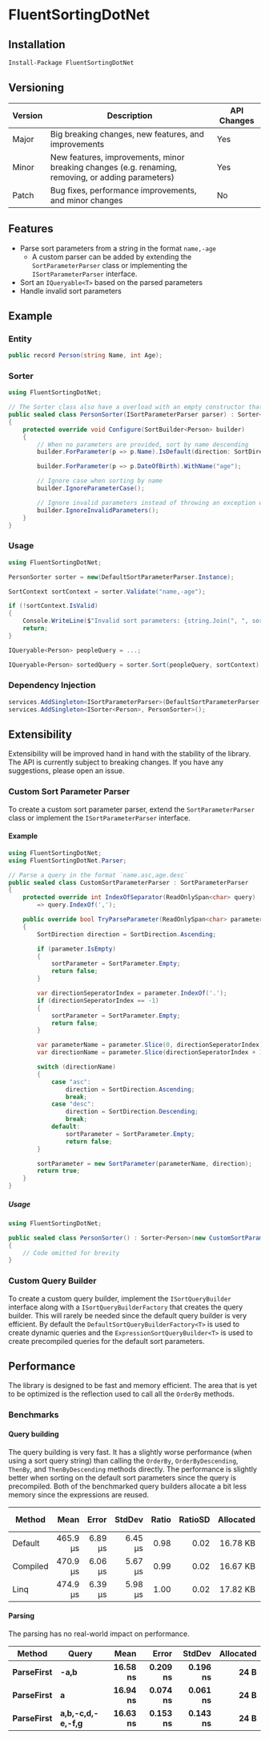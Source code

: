 # FluentSortingDotNet

## Installation

```bash
Install-Package FluentSortingDotNet
```

## Versioning

| Version | Description                                                                                        | API Changes |
|---------|----------------------------------------------------------------------------------------------------|-------------|
| Major   | Big breaking changes, new features, and improvements                                               | Yes         |
| Minor   | New features, improvements, minor breaking changes (e.g. renaming, removing, or adding parameters) | Yes         |
| Patch   | Bug fixes, performance improvements, and minor changes                                             | No          |

## Features

- Parse sort parameters from a string in the format `name,-age`
    - A custom parser can be added by extending the `SortParameterParser` class or implementing the `ISortParameterParser` interface.
- Sort an `IQueryable<T>` based on the parsed parameters
- Handle invalid sort parameters

## Example

### Entity

```csharp
public record Person(string Name, int Age);
```

### Sorter

```csharp
using FluentSortingDotNet;

// The Sorter class also have a overload with an empty constructor that uses the DefaultSortParameterParser
public sealed class PersonSorter(ISortParameterParser parser) : Sorter<Person>(parser)
{
    protected override void Configure(SortBuilder<Person> builder)
    {
        // When no parameters are provided, sort by name descending
        builder.ForParameter(p => p.Name).IsDefault(direction: SortDirection.Descending);

        builder.ForParameter(p => p.DateOfBirth).WithName("age");

        // Ignore case when sorting by name
        builder.IgnoreParameterCase();

        // Ignore invalid parameters instead of throwing an exception when not validated with PersonSorter.Validate(string)
        builder.IgnoreInvalidParameters();
    }
}
```

### Usage

```csharp
using FluentSortingDotNet;

PersonSorter sorter = new(DefaultSortParameterParser.Instance);

SortContext sortContext = sorter.Validate("name,-age");

if (!sortContext.IsValid) 
{
    Console.WriteLine($"Invalid sort parameters: {string.Join(", ", sortContext.InvalidParameters)}");
    return;
}

IQueryable<Person> peopleQuery = ...;

IQueryable<Person> sortedQuery = sorter.Sort(peopleQuery, sortContext);
```

### Dependency Injection

```csharp
services.AddSingleton<ISortParameterParser>(DefaultSortParameterParser.Instance);
services.AddSingleton<ISorter<Person>, PersonSorter>();
```

## Extensibility

Extensibility will be improved hand in hand with the stability of the library. The API is currently subject to breaking changes. If you have any suggestions, please open an issue.

### Custom Sort Parameter Parser

To create a custom sort parameter parser, extend the `SortParameterParser` class or implement the `ISortParameterParser` interface.

#### Example

```csharp
using FluentSortingDotNet;
using FluentSortingDotNet.Parser;

// Parse a query in the format `name.asc,age.desc`
public sealed class CustomSortParameterParser : SortParameterParser
{
    protected override int IndexOfSeparator(ReadOnlySpan<char> query)
        => query.IndexOf(',');

    public override bool TryParseParameter(ReadOnlySpan<char> parameter, out SortParameter sortParameter)
    {
        SortDirection direction = SortDirection.Ascending;

        if (parameter.IsEmpty)
        {
            sortParameter = SortParameter.Empty;
            return false;
        }

        var directionSeperatorIndex = parameter.IndexOf('.');
        if (directionSeperatorIndex == -1)
        {
            sortParameter = SortParameter.Empty;
            return false;
        }

        var parameterName = parameter.Slice(0, directionSeperatorIndex).ToString();
        var directionName = parameter.Slice(directionSeperatorIndex + 1).ToString();

        switch (directionName)
        {
            case "asc":
                direction = SortDirection.Ascending;
                break;
            case "desc":
                direction = SortDirection.Descending;
                break;
            default:
                sortParameter = SortParameter.Empty;
                return false;
        }

        sortParameter = new SortParameter(parameterName, direction);
        return true;
    }
}
```

##### Usage
```csharp
using FluentSortingDotNet;

public sealed class PersonSorter() : Sorter<Person>(new CustomSortParameterParser())
{
    // Code omitted for brevity
}
```

### Custom Query Builder

To create a custom query builder, implement the `ISortQueryBuilder` interface along with a `ISortQueryBuilderFactory` that creates the query builder. This will rarely be needed since the default query builder is very efficient. By default the `DefaultSortQueryBuilderFactory<T>` is used to create dynamic queries and the `ExpressionSortQueryBuilder<T>` is used to create precompiled queries for the default sort parameters.

## Performance

The library is designed to be fast and memory efficient. The area that is yet to be optimized is the reflection used to call all the `OrderBy` methods.

### Benchmarks

#### Query building

The query building is very fast. 
It has a slightly worse performance (when using a sort query string) than calling the `OrderBy`, `OrderByDescending`, `ThenBy`, and `ThenByDescending` methods directly. 
The performance is slightly better when sorting on the default sort parameters since the query is precompiled.
Both of the benchmarked query builders allocate a bit less memory since the expressions are reused.

| Method   | Mean     | Error   | StdDev  | Ratio | RatioSD | Allocated | Alloc Ratio |
|--------- |---------:|--------:|--------:|------:|--------:|----------:|------------:|
| Default  | 465.9 μs | 6.89 μs | 6.45 μs |  0.98 |    0.02 |  16.78 KB |        0.94 |
| Compiled | 470.9 μs | 6.06 μs | 5.67 μs |  0.99 |    0.02 |  16.67 KB |        0.94 |
| Linq     | 474.9 μs | 6.39 μs | 5.98 μs |  1.00 |    0.02 |  17.82 KB |        1.00 |

#### Parsing

The parsing has no real-world impact on performance.

| Method     | Query            | Mean     | Error    | StdDev   | Allocated |
|----------- |----------------- |---------:|---------:|---------:|----------:|
| **ParseFirst** | **-a,b**             | **16.58 ns** | **0.209 ns** | **0.196 ns** |      **24 B** |
| **ParseFirst** | **a**                | **16.94 ns** | **0.074 ns** | **0.061 ns** |      **24 B** |
| **ParseFirst** | **a,b,-c,d,-e,-f,g** | **16.63 ns** | **0.153 ns** | **0.143 ns** |      **24 B** |
